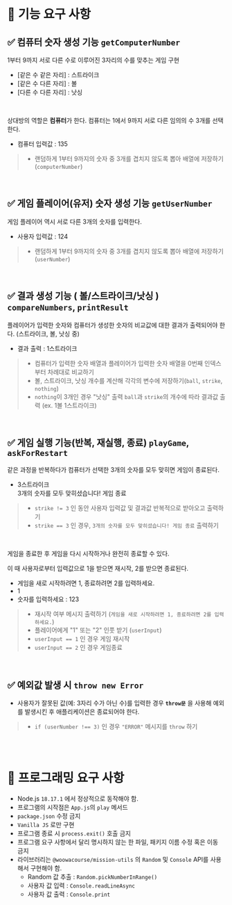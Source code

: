 # 🚀 기능 요구 사항

## ✅ 컴퓨터 숫자 생성 기능 `getComputerNumber`

1부터 9까지 서로 다른 수로 이루어진 3자리의 수를 맞추는 게임 구현

- [같은 수 같은 자리] : 스트라이크
- [같은 수 다른 자리] : 볼
- [다른 수 다른 자리] : 낫싱

<br/>

상대방의 역할은 **컴퓨터**가 한다. 컴퓨터는 1에서 9까지 서로 다른 임의의 수 3개를 선택한다.

- 컴퓨터 입력값 : 135

> - 랜덤하게 1부터 9까지의 숫자 중 3개를 겹치지 않도록 뽑아 배열에 저장하기 (`computerNumber`)

<br/>

## ✅ 게임 플레이어(유저) 숫자 생성 기능 `getUserNumber`

게임 플레이어 역시 서로 다른 3개의 숫자를 입력한다.

- 사용자 입력값 : 124

> - 랜덤하게 1부터 9까지의 숫자 중 3개를 겹치지 않도록 뽑아 배열에 저장하기 (`userNumber`)

<br/>

## ✅ 결과 생성 기능 ( 볼/스트라이크/낫싱 ) `compareNumbers`, `printResult`

플레이어가 입력한 숫자와 컴퓨터가 생성한 숫자의 비교값에 대한 결과가 출력되어야 한다. (스트라이크, 볼, 낫싱 중)

- 결과 출력 : 1스트라이크

> - 컴퓨터가 입력한 숫자 배열과 플레이어가 입력한 숫자 배열을 0번째 인덱스부터 차례대로 비교하기
> - 볼, 스트라이크, 낫싱 개수를 계산해 각각의 변수에 저장하기(`ball`, `strike`, `nothing`)
> - `nothing`이 3개인 경우 "낫싱" 출력
>   `ball`과 `strike`의 개수에 따라 결과값 출력 (ex. 1볼 1스트라이크)

<br/>

## ✅ 게임 실행 기능(반복, 재실행, 종료) `playGame`, `askForRestart`

같은 과정을 반복하다가 컴퓨터가 선택한 3개의 숫자를 모두 맞히면 게임이 종료된다.

- 3스트라이크<br/>3개의 숫자를 모두 맞히셨습니다! 게임 종료

> - `strike != 3` 인 동안 사용자 입력값 및 결과값 반복적으로 받아오고 출력하기
> - `strike == 3` 인 경우, `3개의 숫자를 모두 맞히셨습니다! 게임 종료` 출력하기

<br/>

게임을 종료한 후 게임을 다시 시작하거나 완전히 종료할 수 있다.

이 때 사용자로부터 입력값으로 1을 받으면 재시작, 2를 받으면 종료된다.

- 게임을 새로 시작하려면 1, 종료하려면 2를 입력하세요.
- 1
- 숫자를 입력하세요 : 123

> - 재시작 여부 메시지 출력하기 (`게임을 새로 시작하려면 1, 종료하려면 2를 입력하세요.`)
> - 플레이어에게 "1" 또는 "2" 인풋 받기 (`userInput`)
> - `userInput == 1` 인 경우 게임 재시작
> - `userInput == 2` 인 경우 게임종료

<br/>

## ✅ 예외값 발생 시 `throw new Error`

- 사용자가 잘못된 값(예: 3자리 수가 아닌 수)를 입력한 경우 **`throw문`** 을 사용해 예외를 발생시킨 후 애플리케이션은 종료되어야 한다.

> - `if (userNumber !== 3)` 인 경우 `"ERROR"` 메시지를 `throw` 하기

<br/>
<br/>

# 🎯 프로그래밍 요구 사항

- Node.js `18.17.1` 에서 정상적으로 동작해야 함.
- 프로그램의 시작점은 `App.js`의 `play` 메서드
- `package.json` 수정 금지
- `Vanilla JS` 로만 구현
- 프로그램 종료 시 `process.exit()` 호출 금지
- 프로그램 요구 사항에서 달리 명시하지 않는 한 파일, 패키지 이름 수정 혹은 이동 금지
- 라이브러리는 `@woowacourse/mission-utils` 의 `Random` 및 `Console` API를 사용해서 구현해야 함.
  - Random 값 추출 : `Random.pickNumberInRange()`
  - 사용자 값 입력 : `Console.readLineAsync`
  - 사용자 값 출력 : `Console.print`
